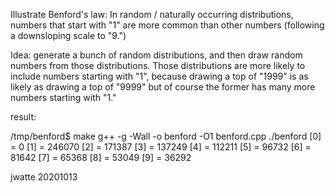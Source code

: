 Illustrate Benford's law: In random / naturally occurring distributions,
numbers that start with "1" are more common than other numbers (following
a downsloping scale to "9.")

Idea: generate a bunch of random distributions, and then draw random
numbers from those distributions. Those distributions are more likely
to include numbers starting with "1", because drawing a top of "1999"
is as likely as drawing a top of "9999" but of course the former has
many more numbers starting with "1."

result:

/tmp/benford$ make
g++ -g -Wall -o benford -O1 benford.cpp
./benford
[0] =        0
[1] =   246070
[2] =   171387
[3] =   137249
[4] =   112211
[5] =    96732
[6] =    81642
[7] =    65368
[8] =    53049
[9] =    36292

jwatte 20201013

